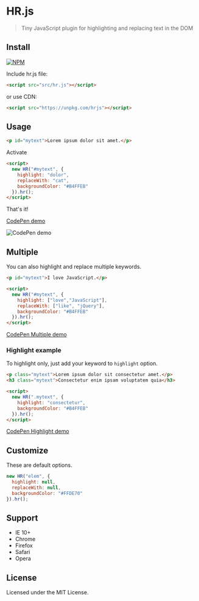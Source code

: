 # HR.js

> Tiny JavaScript plugin for highlighting and replacing text in the DOM



## Install

[![NPM](https://nodei.co/npm/hrjs.png?mini=true)](https://www.npmjs.com/package/hrjs)

Include hr.js file:
```html
<script src="src/hr.js"></script>
```
or use CDN:
```html
<script src="https://unpkg.com/hrjs"></script>
```



## Usage

```html
<p id="mytext">Lorem ipsum dolor sit amet.</p>
```
Activate

```html
<script>
  new HR("#mytext", {
    highlight: "dolor",
    replaceWith: "cat",
    backgroundColor: "#B4FFEB"
  }).hr();
</script>
```
That's it!

[CodePen demo](https://codepen.io/anon/pen/ZKWBYV)

![CodePen demo](https://media.giphy.com/media/l4FGuX1VuJFbENUjK/giphy.gif)


## Multiple

You can also highlight and replace multiple keywords.

```html
<p id="mytext">I love JavaScript.</p>
```

```html
<script>
  new HR("#mytext", {
    highlight: ["love","JavaScript"],
    replaceWith: ["like", "jQuery"],
    backgroundColor: "#B4FFEB"
  }).hr();
</script>
```
[CodePen Multiple demo](https://codepen.io/anon/pen/XRdNbw)



### Highlight example

To highlight only, just add your keyword to `highlight` option.

```html
<p class="mytext">Lorem ipsum dolor sit consectetur amet.</p>
<h3 class="mytext">Consectetur enim ipsam voluptatem quia</h3>
```

```html
<script>
  new HR(".mytext", {
    highlight: "consectetur",
    backgroundColor: "#B4FFEB"
  }).hr();
</script>
```
[CodePen Highlight demo](https://codepen.io/anon/pen/Vbampm)



## Customize

These are default options.

```js
new HR("elem", {
  highlight: null,
  replaceWith: null,
  backgroundColor: "#FFDE70"
}).hr();
```


## Support

- IE 10+
- Chrome 
- Firefox
- Safari
- Opera


## License

Licensed under the MIT License.
